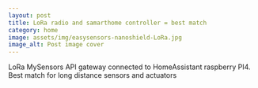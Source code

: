 ```yaml
---
layout: post
title: LoRa radio and samarthome controller = best match
category: home
image: assets/img/easysensors-nanoshield-LoRa.jpg
image_alt: Post image cover
---
```

LoRa MySensors API gateway connected to HomeAssistant raspberry PI4. Best match for long distance sensors and actuators